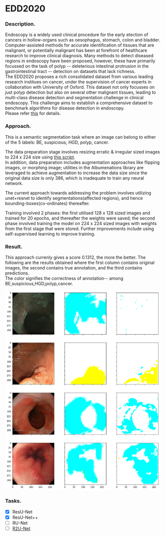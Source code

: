# EDD2020  
### Description.
Endoscopy is a widely used clinical procedure for the early etection of cancers in hollow-organs such as oesophagus, stomach, colon and bladder. Computer-assisted methods for accurate identification of tissues that are malignant, or potentially malignant has been at forefront of healthcare research to improve clinical diagnosis. Many methods to detect diseased regions in endoscopy have been proposed, however, these have primarily focussed on the task of polyp -- deleterious intestinal protrusion in the gastrointestinal tract -- detection on datasets that lack richness.  
The EDD2020 proposes a rich consolidated dataset from various leading research institues on cancer, under the supervision of cancer experts in collaboration with University of Oxford. This dataset not only focusses on just polyp detection but also on several other malignant tissues, leading to multi-class disease detection and segmentation challenge in clinical endoscopy. This challenge aims to establish a comprehensive dataset to benchmark algorithms for disease detection in endoscopy.  
Please refer [this](https://edd2020.grand-challenge.org/)  for details.  

### Approach.
This is a semantic segmentation task where an image can belong to either of the 5 labels: BE, suspicious, HGD, polyp, cancer.

The data preparation stage involves resizing erratic & irregular sized images to 224 x 224 size using [this script](https://evigio.com/post/resizing-images-into-squares-with-opencv-and-python).  
In addition, data preparation includes augmentation approaches like flipping images, or morphing image; utilities in the Albumenations library are leveraged to achieve augmentation to increase the data size since the original data size is only 386, which is inadequate to train any neural network.  

The current approach towards addressing the problem involves utilizing unet+resnet to identify segmentations(affected regions), and hence bounding-boxes(co-ordinates) thereafter.  

Training involved 2 phases: the first utilised 128 x 128 sized images and trained for 20 epochs, and thereafter the weights were saved; the second phase involved training the model on 224 x 224 sized images with weights from the first stage that were stored. Further improvements include using self-supervised learning to improve training.


### Result.
This approach currenly gives a score 0.1312, the more the better. The following are the results obtained where the first column contains original images, the second contains true annotation, and the third contains predictions.  
The color signifies the correctness of annotation-- among BE,suspicious,HGD,polyp,cancer.

![Image description](./img.png)
### Tasks.  
- [x] ResU-Net
- [x] ResU-Net++
- [ ] RU-Net
- [ ] [R2U-Net](https://paperswithcode.com/paper/recurrent-residual-convolutional-neural)
